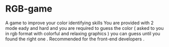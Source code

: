 # RGB-game
A game to improve your color identifying skills
You are provided with 2 mode eady and hard and you are required to guess the color ( asked  to you in rgb format with colorful and relaxing graphics ) you can guess until  you found the right one . Recommended for the front-end developers . 
